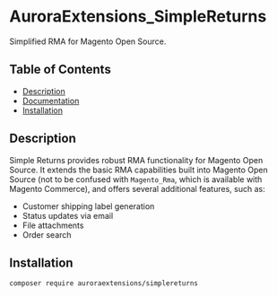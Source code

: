 # AuroraExtensions\_SimpleReturns

Simplified RMA for Magento Open Source.

## Table of Contents

+ [Description](#description)
+ [Documentation](https://docs.auroraextensions.com/magento/extensions/2.x/simplereturns/latest/)
+ [Installation](#installation)

## Description

Simple Returns provides robust RMA functionality for Magento Open Source. It extends the basic
RMA capabilities built into Magento Open Source (not to be confused with `Magento_Rma`, which
is available with Magento Commerce), and offers several additional features, such as:

+ Customer shipping label generation
+ Status updates via email
+ File attachments
+ Order search

## Installation

```
composer require auroraextensions/simplereturns
```
